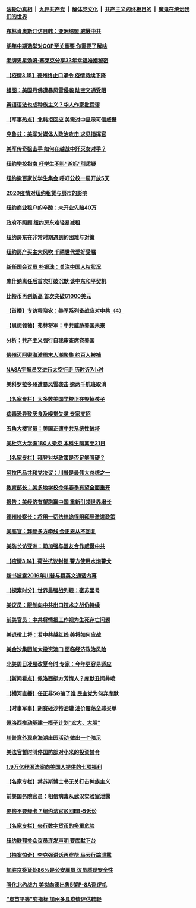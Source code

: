 

####  [法轮功真相](../../../../basic/blob/master/README.md?t=03152331) &nbsp;|&nbsp; [九评共产党](../../../../9ping.md/blob/master/README.md?t=03152331) &nbsp;|&nbsp; [解体党文化](../../../../jtdwh.md/blob/master/README.md?t=03152331)  &nbsp;|&nbsp; [共产主义的终极目的](../../../../gczydzjmd.md/blob/master/README.md?t=03152331) &nbsp;|&nbsp; [魔鬼在统治我们的世界](../../../../mgztzwmdsj.md/blob/master/README.md?t=03152331) 

#### [布林肯奥斯汀访日韩：亚洲结盟 威慑中共](../pages/nsc412/n12812701.md?t=03152331) 

#### [明年中期选举对GOP至关重要 你需要了解啥](../pages/nsc412/n12812644.md?t=03152331) 

#### [老牌男星汤姆‧塞莱克分享33年幸福婚姻秘密](../pages/nsc412/n12812419.md?t=03152331) 

#### [【疫情3.15】德州终止口罩令 疫情持续下降](../pages/nsc412/n12812063.md?t=03152331) 

#### [组图：美国丹佛遭暴风雪侵袭 陆空交通受阻](../pages/nsc412/n12812068.md?t=03152331) 

#### [英语语法也成种族主义？华人作家批荒谬](../pages/nsc412/n12811293.md?t=03152331) 

#### [【军事热点】北韩拒回应 美需对中显示可信威慑](../pages/nsc412/n12811732.md?t=03152331) 

#### [克鲁兹：美军对媒体人政治攻击 求见指挥官](../pages/nsc412/n12811942.md?t=03152331) 

#### [美军传奇狙击手 如何在越战中歼灭女对手？](../pages/nsc412/n12812087.md?t=03152331) 

#### [纽约学校指南 吁学生不叫“爸妈”引质疑](../pages/nsc412/n12811295.md?t=03152331) 

#### [纽约逾百家长学生集会  呼吁公校一周开放5天](../pages/nsc412/n12809879.md?t=03152331) 

#### [2020疫情对纽约租赁与房市的影响](../pages/nsc412/n12811567.md?t=03152331) 

#### [纽约商业租户的辛酸：未开业先赔40万](../pages/nsc412/n12811496.md?t=03152331) 

#### [政府不照顾  纽约房东难轻易减租](../pages/nsc412/n12811544.md?t=03152331) 

#### [纽约房东在非常时期遇到的困难与对策](../pages/nsc412/n12811551.md?t=03152331) 

#### [纽约房产买主大风吹  千禧世代爱好受瞩](../pages/nsc412/n12811560.md?t=03152331) 

#### [新任国会议员 朴银珠：关注中国人权状况](../pages/nsc412/n12811443.md?t=03152331) 

#### [库什纳离任后首次打破沉默 谈中东和平契机](../pages/nsc412/n12811366.md?t=03152331) 

#### [比特币再创新高 首次突破61000美元](../pages/nsc412/n12811059.md?t=03152331) 

#### [【首播】专访程晓农：美军系列备战应对中共（4）](../pages/nsc412/n12810617.md?t=03152331) 

#### [【思想领袖】弗林将军：中共威胁美国未来](../pages/nsc412/n12807957.md?t=03152331) 

#### [分析：共产主义强行自我审查席卷美国](../pages/nsc412/n12805934.md?t=03152331) 

#### [佛州迈阿密海滩周末人潮聚集 约百人被捕](../pages/nsc412/n12811076.md?t=03152331) 

#### [NASA宇航员又进行太空行走 历时近7小时](../pages/nsc412/n12810934.md?t=03152331) 

#### [美科罗拉多州遭暴风雪袭击 逾两千航班取消](../pages/nsc412/n12810894.md?t=03152331) 

#### [【名家专栏】大多数美国学校正在毁掉孩子](../pages/nsc412/n12810394.md?t=03152331) 

#### [病毒恐导致厌食及嗅觉失灵 专家支招](../pages/nsc412/n12810414.md?t=03152331) 

#### [五角大楼官员：美国正遭中共系统性破坏](../pages/nsc412/n12810814.md?t=03152331) 

#### [美杜克大学逾180人染疫 本科生隔离至21日](../pages/nsc412/n12803625.md?t=03152331) 

#### [【名家专栏】拜登对华政策是否足够强硬？](../pages/nsc412/n12810406.md?t=03152331) 

#### [阿拉巴马共和党决议：川普是最伟大总统之一](../pages/nsc412/n12810506.md?t=03152331) 

#### [教育部长：美多地学校今年春季有望全面重开](../pages/nsc412/n12810691.md?t=03152331) 

#### [报告：美经济有望跑赢中国 重新引领世界增长](../pages/nsc412/n12810600.md?t=03152331) 

#### [德州检察长：将用一切法律途径阻拜登激进政策](../pages/nsc412/n12810609.md?t=03152331) 

#### [美高官：拜登多方牵线 金正恩从不回复](../pages/nsc412/n12810602.md?t=03152331) 

#### [美防长访亚洲：盼加强与盟友合作威慑中共](../pages/nsc412/n12810505.md?t=03152331) 

#### [【疫情3.14】荷兰抗议封锁  警方使用水炮警犬](../pages/nsc412/n12810268.md?t=03152331) 

#### [新书披露2016年川普与蔡英文通话内幕](../pages/nsc412/n12809953.md?t=03152331) 

#### [【探索时分】世界最强战列舰：密苏里号](../pages/nsc412/n12809751.md?t=03152331) 

#### [美议员：限制向中共出口技术之战仍持续](../pages/nsc412/n12801025.md?t=03152331) 

#### [前美官员：中共将情报工作视为生死存亡问题](../pages/nsc412/n12810050.md?t=03152331) 

#### [美退役上将：若中共越红线 美将如何应战](../pages/nsc412/n12801026.md?t=03152331) 

#### [美金沙集团加大投资澳门 面临经济政治风险](../pages/nsc412/n12809970.md?t=03152331) 

#### [北美周日凌晨改夏令时 专家：今年更容易适应](../pages/nsc412/n12809806.md?t=03152331) 

#### [【新闻看点】佩洛西挺方芳情人？库默丑闻井喷](../pages/nsc412/n12809837.md?t=03152331) 

#### [【横河直播】任正非5G骗了谁 民主党为何弃库默](../pages/nsc412/n12809877.md?t=03152331) 

#### [【时事军事】胡赛砸沙特油罐 油价震荡全球买单](../pages/nsc412/n12807796.md?t=03152331) 

#### [佩洛西推动基建一揽子计划“宏大、大胆”](../pages/nsc412/n12809744.md?t=03152331) 

#### [川普意外现身海湖庄园活动 做出一个暗示](../pages/nsc412/n12809687.md?t=03152331) 

#### [美法官暂时叫停国防部对小米的投资禁令](../pages/nsc412/n12809624.md?t=03152331) 

#### [1.9万亿纾困法案向美国人提供的七项福利](../pages/nsc412/n12809426.md?t=03152331) 

#### [【名家专栏】禁苏斯博士书无关打击种族主义](../pages/nsc412/n12809163.md?t=03152331) 

#### [前美国务院官员：相信病毒从武汉实验室泄露](../pages/nsc412/n12809527.md?t=03152331) 

#### [要钱不要绿卡？纽约法官驳回EB-5诉讼](../pages/nsc412/n12808660.md?t=03152331) 

#### [【名家专栏】央行数字货币的多重危险](../pages/nsc412/n12809151.md?t=03152331) 

#### [纽约联邦参众议员连发声明 要库默下台](../pages/nsc412/n12808677.md?t=03152331) 

#### [【拍案惊奇】李克强讲话再穿帮 马云行踪泄露](../pages/nsc412/n12808644.md?t=03152331) 

#### [加驻京签证处86%是公安雇员 议员质疑安全性](../pages/nsc412/n12805874.md?t=03152331) 

#### [强化北约战力 美拟向德出售5架P-8A巡逻机](../pages/nsc412/n12808822.md?t=03152331) 

#### [“疫苗平等”变指标 加州多县疫情评估转轻](../pages/nsc412/n12808704.md?t=03152331) 

